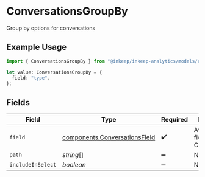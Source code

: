 # ConversationsGroupBy

Group by options for conversations

## Example Usage

```typescript
import { ConversationsGroupBy } from "@inkeep/inkeep-analytics/models/components";

let value: ConversationsGroupBy = {
  field: "type",
};
```

## Fields

| Field                                                                          | Type                                                                           | Required                                                                       | Description                                                                    |
| ------------------------------------------------------------------------------ | ------------------------------------------------------------------------------ | ------------------------------------------------------------------------------ | ------------------------------------------------------------------------------ |
| `field`                                                                        | [components.ConversationsField](../../models/components/conversationsfield.md) | :heavy_check_mark:                                                             | Available fields for Conversations                                             |
| `path`                                                                         | *string*[]                                                                     | :heavy_minus_sign:                                                             | N/A                                                                            |
| `includeInSelect`                                                              | *boolean*                                                                      | :heavy_minus_sign:                                                             | N/A                                                                            |